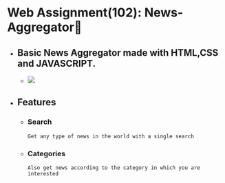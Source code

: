 # Web Assignment(102): News-Aggregator📰
 - ## Basic News Aggregator made with HTML,CSS and JAVASCRIPT.
   - <img src="https://i.imgur.com/VZ8sg8n.jpg"/>
- ## Features
  - ### Search
      `Get any type of news in the world with a single search`
  - ### Categories
       `Also get news according to the category in which you are interested`
       
